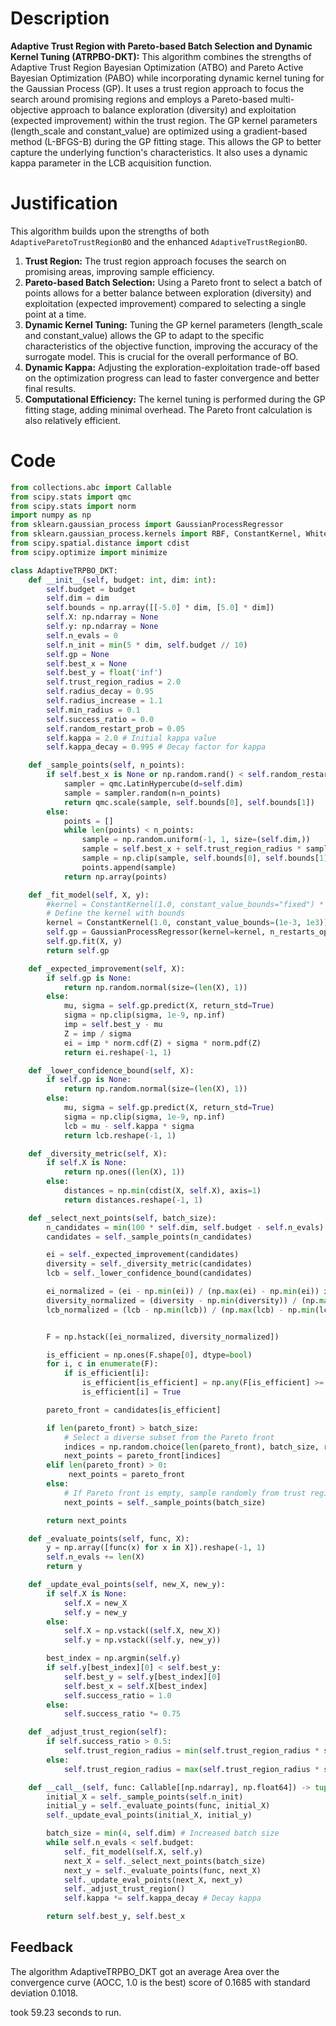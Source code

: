 # Description
**Adaptive Trust Region with Pareto-based Batch Selection and Dynamic Kernel Tuning (ATRPBO-DKT):** This algorithm combines the strengths of Adaptive Trust Region Bayesian Optimization (ATBO) and Pareto Active Bayesian Optimization (PABO) while incorporating dynamic kernel tuning for the Gaussian Process (GP). It uses a trust region approach to focus the search around promising regions and employs a Pareto-based multi-objective approach to balance exploration (diversity) and exploitation (expected improvement) within the trust region. The GP kernel parameters (length_scale and constant_value) are optimized using a gradient-based method (L-BFGS-B) during the GP fitting stage. This allows the GP to better capture the underlying function's characteristics. It also uses a dynamic kappa parameter in the LCB acquisition function.

# Justification
This algorithm builds upon the strengths of both `AdaptiveParetoTrustRegionBO` and the enhanced `AdaptiveTrustRegionBO`.
1.  **Trust Region:** The trust region approach focuses the search on promising areas, improving sample efficiency.
2.  **Pareto-based Batch Selection:** Using a Pareto front to select a batch of points allows for a better balance between exploration (diversity) and exploitation (expected improvement) compared to selecting a single point at a time.
3.  **Dynamic Kernel Tuning:** Tuning the GP kernel parameters (length_scale and constant_value) allows the GP to adapt to the specific characteristics of the objective function, improving the accuracy of the surrogate model. This is crucial for the overall performance of BO.
4. **Dynamic Kappa:** Adjusting the exploration-exploitation trade-off based on the optimization progress can lead to faster convergence and better final results.
5. **Computational Efficiency:** The kernel tuning is performed during the GP fitting stage, adding minimal overhead. The Pareto front calculation is also relatively efficient.

# Code
```python
from collections.abc import Callable
from scipy.stats import qmc
from scipy.stats import norm
import numpy as np
from sklearn.gaussian_process import GaussianProcessRegressor
from sklearn.gaussian_process.kernels import RBF, ConstantKernel, WhiteKernel
from scipy.spatial.distance import cdist
from scipy.optimize import minimize

class AdaptiveTRPBO_DKT:
    def __init__(self, budget: int, dim: int):
        self.budget = budget
        self.dim = dim
        self.bounds = np.array([[-5.0] * dim, [5.0] * dim])
        self.X: np.ndarray = None
        self.y: np.ndarray = None
        self.n_evals = 0
        self.n_init = min(5 * dim, self.budget // 10)
        self.gp = None
        self.best_x = None
        self.best_y = float('inf')
        self.trust_region_radius = 2.0
        self.radius_decay = 0.95
        self.radius_increase = 1.1
        self.min_radius = 0.1
        self.success_ratio = 0.0
        self.random_restart_prob = 0.05
        self.kappa = 2.0 # Initial kappa value
        self.kappa_decay = 0.995 # Decay factor for kappa

    def _sample_points(self, n_points):
        if self.best_x is None or np.random.rand() < self.random_restart_prob:
            sampler = qmc.LatinHypercube(d=self.dim)
            sample = sampler.random(n=n_points)
            return qmc.scale(sample, self.bounds[0], self.bounds[1])
        else:
            points = []
            while len(points) < n_points:
                sample = np.random.uniform(-1, 1, size=(self.dim,))
                sample = self.best_x + self.trust_region_radius * sample
                sample = np.clip(sample, self.bounds[0], self.bounds[1])
                points.append(sample)
            return np.array(points)

    def _fit_model(self, X, y):
        #kernel = ConstantKernel(1.0, constant_value_bounds="fixed") * RBF(length_scale=1.0, length_scale_bounds="fixed")
        # Define the kernel with bounds
        kernel = ConstantKernel(1.0, constant_value_bounds=(1e-3, 1e3)) * RBF(length_scale=1.0, length_scale_bounds=(1e-2, 1e2)) + WhiteKernel(noise_level=1e-5, noise_level_bounds=(1e-10, 1e+1))
        self.gp = GaussianProcessRegressor(kernel=kernel, n_restarts_optimizer=3, alpha=1e-6)
        self.gp.fit(X, y)
        return self.gp

    def _expected_improvement(self, X):
        if self.gp is None:
            return np.random.normal(size=(len(X), 1))
        else:
            mu, sigma = self.gp.predict(X, return_std=True)
            sigma = np.clip(sigma, 1e-9, np.inf)
            imp = self.best_y - mu
            Z = imp / sigma
            ei = imp * norm.cdf(Z) + sigma * norm.pdf(Z)
            return ei.reshape(-1, 1)

    def _lower_confidence_bound(self, X):
        if self.gp is None:
            return np.random.normal(size=(len(X), 1))
        else:
            mu, sigma = self.gp.predict(X, return_std=True)
            sigma = np.clip(sigma, 1e-9, np.inf)
            lcb = mu - self.kappa * sigma
            return lcb.reshape(-1, 1)

    def _diversity_metric(self, X):
        if self.X is None:
            return np.ones((len(X), 1))
        else:
            distances = np.min(cdist(X, self.X), axis=1)
            return distances.reshape(-1, 1)

    def _select_next_points(self, batch_size):
        n_candidates = min(100 * self.dim, self.budget - self.n_evals)
        candidates = self._sample_points(n_candidates)

        ei = self._expected_improvement(candidates)
        diversity = self._diversity_metric(candidates)
        lcb = self._lower_confidence_bound(candidates)

        ei_normalized = (ei - np.min(ei)) / (np.max(ei) - np.min(ei)) if np.max(ei) != np.min(ei) else np.zeros_like(ei)
        diversity_normalized = (diversity - np.min(diversity)) / (np.max(diversity) - np.min(diversity)) if np.max(diversity) != np.min(diversity) else np.zeros_like(diversity)
        lcb_normalized = (lcb - np.min(lcb)) / (np.max(lcb) - np.min(lcb)) if np.max(lcb) != np.min(lcb) else np.zeros_like(lcb)


        F = np.hstack([ei_normalized, diversity_normalized])

        is_efficient = np.ones(F.shape[0], dtype=bool)
        for i, c in enumerate(F):
            if is_efficient[i]:
                is_efficient[is_efficient] = np.any(F[is_efficient] >= c, axis=1)
                is_efficient[i] = True

        pareto_front = candidates[is_efficient]

        if len(pareto_front) > batch_size:
            # Select a diverse subset from the Pareto front
            indices = np.random.choice(len(pareto_front), batch_size, replace=False)
            next_points = pareto_front[indices]
        elif len(pareto_front) > 0:
             next_points = pareto_front
        else:
            # If Pareto front is empty, sample randomly from trust region
            next_points = self._sample_points(batch_size)

        return next_points

    def _evaluate_points(self, func, X):
        y = np.array([func(x) for x in X]).reshape(-1, 1)
        self.n_evals += len(X)
        return y

    def _update_eval_points(self, new_X, new_y):
        if self.X is None:
            self.X = new_X
            self.y = new_y
        else:
            self.X = np.vstack((self.X, new_X))
            self.y = np.vstack((self.y, new_y))

        best_index = np.argmin(self.y)
        if self.y[best_index][0] < self.best_y:
            self.best_y = self.y[best_index][0]
            self.best_x = self.X[best_index]
            self.success_ratio = 1.0
        else:
            self.success_ratio *= 0.75

    def _adjust_trust_region(self):
        if self.success_ratio > 0.5:
            self.trust_region_radius = min(self.trust_region_radius * self.radius_increase, 5.0)
        else:
            self.trust_region_radius = max(self.trust_region_radius * self.radius_decay, self.min_radius)

    def __call__(self, func: Callable[[np.ndarray], np.float64]) -> tuple[np.float64, np.array]:
        initial_X = self._sample_points(self.n_init)
        initial_y = self._evaluate_points(func, initial_X)
        self._update_eval_points(initial_X, initial_y)

        batch_size = min(4, self.dim) # Increased batch size
        while self.n_evals < self.budget:
            self._fit_model(self.X, self.y)
            next_X = self._select_next_points(batch_size)
            next_y = self._evaluate_points(func, next_X)
            self._update_eval_points(next_X, next_y)
            self._adjust_trust_region()
            self.kappa *= self.kappa_decay # Decay kappa

        return self.best_y, self.best_x
```
## Feedback
 The algorithm AdaptiveTRPBO_DKT got an average Area over the convergence curve (AOCC, 1.0 is the best) score of 0.1685 with standard deviation 0.1018.

took 59.23 seconds to run.